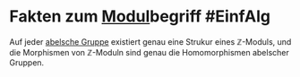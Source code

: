 # Fakten zum [Modul](Moduln%20%C3%BCber%20Ringen.md)begriff #EinfAlg 
Auf jeder [abelsche Gruppe](abelsche%20Gruppe.md) existiert genau eine Strukur eines $\mathbb{Z}$-Moduls, und die Morphismen von $\mathbb{Z}$-Moduln sind genau die Homomorphismen abelscher Gruppen.